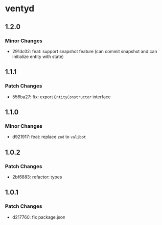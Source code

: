 # ventyd

## 1.2.0

### Minor Changes

- 291dc02: feat: support snapshot feature (can commit snapshot and can initialize entity with state)

## 1.1.1

### Patch Changes

- 556ba27: fix: export `EntityConstructor` interface

## 1.1.0

### Minor Changes

- d921917: feat: replace `zod` to `valibot`

## 1.0.2

### Patch Changes

- 2bf6883: refactor: types

## 1.0.1

### Patch Changes

- d217760: fix package.json
